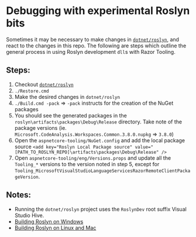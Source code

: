 # Debugging with experimental Roslyn bits
Sometimes it may be necessary to make changes in [`dotnet/roslyn`](https://github.com/dotnet/roslyn), and react to the changes in this repo. The following are steps which outline the general process in using Roslyn development `dll`s with Razor Tooling.

## Steps:
1. Checkout [`dotnet/roslyn`](https://github.com/dotnet/roslyn)
2. `./Restore.cmd`
3. Make the desired changes in `dotnet/roslyn`
4. `./Build.cmd -pack` => `-pack` instructs for the creation of the NuGet packages
5. You should see the generated packages in the `roslyn\artifacts\packages\Debug\Release` directory. Take note of the package versions (ie. `Microsoft.CodeAnalysis.Workspaces.Common.3.8.0.nupkg` => `3.8.0`)
6. Open the `aspnetcore-tooling/NuGet.config` and add the local package source `<add key="Roslyn Local Package source" value="[PATH_TO_ROSLYN_REPO]\artifacts\packages\Debug\Release" />`
7. Open `aspnetcore-tooling/eng/Versions.props` and update all the `Tooling_*` versions to the version noted in step 5, except for  `Tooling_MicrosoftVisualStudioLanguageServicesRazorRemoteClientPackageVersion`.

## Notes:
- Running the `dotnet/roslyn` project uses the `RoslynDev` root suffix Visual Studio Hive.
- [Building Roslyn on Windows](https://github.com/dotnet/roslyn/blob/master/docs/contributing/Building,%20Debugging,%20and%20Testing%20on%20Windows.md)
- [Building Roslyn on Linux and Mac](https://github.com/dotnet/roslyn/blob/master/docs/infrastructure/cross-platform.md)
